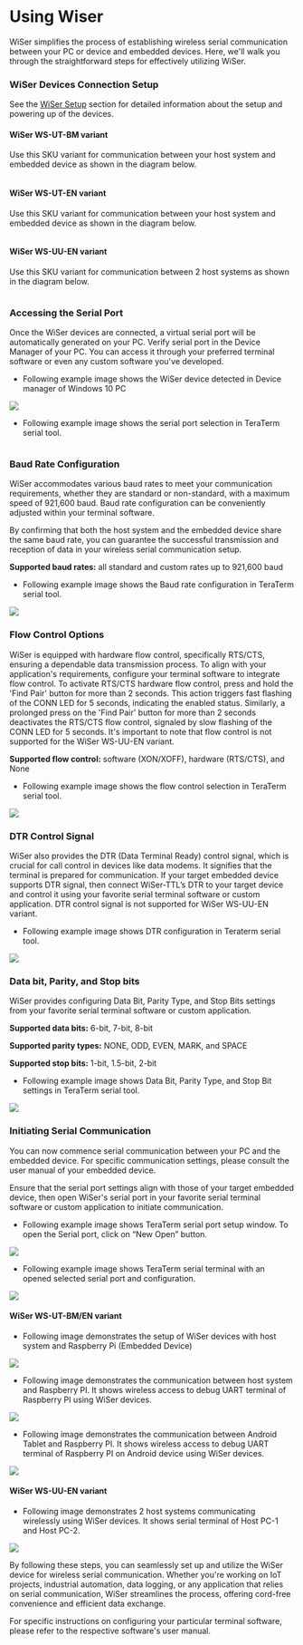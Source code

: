 # Using Wiser

WiSer simplifies the process of establishing wireless serial communication between your PC or device and embedded devices. Here, we'll walk you through the straightforward steps for effectively utilizing WiSer.

### WiSer Devices Connection Setup <a href="#_toc150171914" id="_toc150171914"></a>

See the [WiSer Setup](../wiser-setup/) section for detailed information about the setup and powering up of the devices.

#### WiSer WS-UT-BM variant

Use this SKU variant for communication between your host system and embedded device as shown in the diagram below.

<figure><img src="../.gitbook/assets/14 (1).png" alt=""><figcaption></figcaption></figure>

#### WiSer WS-UT-EN variant

Use this SKU variant for communication between your host system and embedded device as shown in the diagram below.

<figure><img src="../.gitbook/assets/17.png" alt=""><figcaption></figcaption></figure>

#### WiSer WS-UU-EN variant <a href="#_toc150171915" id="_toc150171915"></a>

Use this SKU variant for communication between 2 host systems as shown in the diagram below.

<figure><img src="../.gitbook/assets/20.png" alt=""><figcaption></figcaption></figure>

### Accessing the Serial Port <a href="#_toc150171916" id="_toc150171916"></a>

Once the WiSer devices are connected, a virtual serial port will be automatically generated on your PC. Verify serial port in the Device Manager of your PC. You can access it through your preferred terminal software or even any custom software you've developed.

* Following example image shows the WiSer device detected in Device manager of Windows 10 PC

![](../.gitbook/assets/3.png)

* Following example image shows the serial port selection in TeraTerm serial tool.

<figure><img src="../.gitbook/assets/25.png" alt=""><figcaption></figcaption></figure>

### Baud Rate Configuration <a href="#_toc150171917" id="_toc150171917"></a>

WiSer accommodates various baud rates to meet your communication requirements, whether they are standard or non-standard, with a maximum speed of 921,600 baud. Baud rate configuration can be conveniently adjusted within your terminal software.

By confirming that both the host system and the embedded device share the same baud rate, you can guarantee the successful transmission and reception of data in your wireless serial communication setup.

**Supported baud rates:** all standard and custom rates up to 921,600 baud

* Following example image shows the Baud rate configuration in TeraTerm serial tool.

![](../.gitbook/assets/5.png)

### Flow Control Options <a href="#_toc150171918" id="_toc150171918"></a>

WiSer is equipped with hardware flow control, specifically RTS/CTS, ensuring a dependable data transmission process. To align with your application's requirements, configure your terminal software to integrate flow control. To activate RTS/CTS hardware flow control, press and hold the 'Find Pair' button for more than 2 seconds. This action triggers fast flashing of the CONN LED for 5 seconds, indicating the enabled status. Similarly, a prolonged press on the 'Find Pair' button for more than 2 seconds deactivates the RTS/CTS flow control, signaled by slow flashing of the CONN LED for 5 seconds. It's important to note that flow control is not supported for the WiSer WS-UU-EN variant.

**Supported flow control:** software (XON/XOFF), hardware (RTS/CTS), and None

* Following example image shows the flow control selection in TeraTerm serial tool.

![](../.gitbook/assets/6.png)

### DTR Control Signal <a href="#_toc150171919" id="_toc150171919"></a>

WiSer also provides the DTR (Data Terminal Ready) control signal, which is crucial for call control in devices like data modems. It signifies that the terminal is prepared for communication. If your target embedded device supports DTR signal, then connect WiSer-TTL’s DTR to your target device and control it using your favorite serial terminal software or custom application. DTR control signal is not supported for WiSer WS-UU-EN variant.

* Following example image shows DTR configuration in Teraterm serial tool.

![](../.gitbook/assets/7.png)

### Data bit, Parity, and Stop bits

WiSer provides configuring Data Bit, Parity Type, and Stop Bits settings from your favorite serial terminal software or custom application.

**Supported data bits:** 6-bit, 7-bit, 8-bit

**Supported parity types:** NONE, ODD, EVEN, MARK, and SPACE

**Supported stop bits:** 1-bit, 1.5-bit, 2-bit

* Following example image shows Data Bit, Parity Type, and Stop Bit settings in TeraTerm serial tool.

![](../.gitbook/assets/8.png)

### Initiating Serial Communication <a href="#_toc150171920" id="_toc150171920"></a>

You can now commence serial communication between your PC and the embedded device. For specific communication settings, please consult the user manual of your embedded device.

Ensure that the serial port settings align with those of your target embedded device, then open WiSer's serial port in your favorite serial terminal software or custom application to initiate communication.

* Following example image shows TeraTerm serial port setup window. To open the Serial port, click on “New Open” button.

![](../.gitbook/assets/9.png)

* Following example image shows TeraTerm serial terminal with an opened selected serial port and configuration.

![](../.gitbook/assets/10.png)

#### WiSer WS-UT-BM/EN variant <a href="#_toc150171921" id="_toc150171921"></a>

* Following image demonstrates the setup of WiSer devices with host system and Raspberry Pi (Embedded Device)

![](../.gitbook/assets/11.png)

* Following image demonstrates the communication between host system and Raspberry PI. It shows wireless access to debug UART terminal of Raspberry PI using WiSer devices.

![](../.gitbook/assets/12.png)

* Following image demonstrates the communication between Android Tablet and Raspberry PI. It shows wireless access to debug UART terminal of Raspberry PI on Android device using WiSer devices.

![](../.gitbook/assets/13.png)

#### WiSer WS-UU-EN variant <a href="#_toc150171922" id="_toc150171922"></a>

* Following image demonstrates 2 host systems communicating wirelessly using WiSer devices. It shows serial terminal of Host PC-1 and Host PC-2.

![](../.gitbook/assets/14.png)

By following these steps, you can seamlessly set up and utilize the WiSer device for wireless serial communication. Whether you're working on IoT projects, industrial automation, data logging, or any application that relies on serial communication, WiSer streamlines the process, offering cord-free convenience and efficient data exchange.

For specific instructions on configuring your particular terminal software, please refer to the respective software's user manual.
